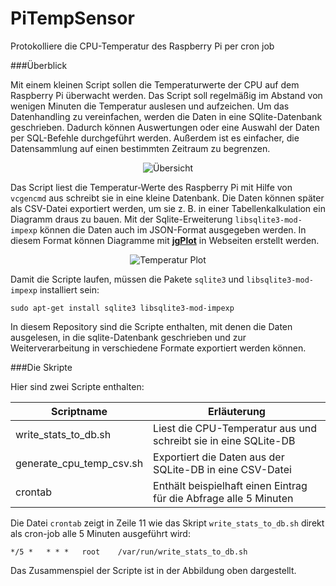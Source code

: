 PiTempSensor
============

Protokolliere die CPU-Temperatur des Raspberry Pi per cron job 

###Überblick

Mit einem kleinen Script sollen die Temperaturwerte der CPU auf dem Raspberry Pi überwacht werden. Das Script soll regelmäßig im Abstand von wenigen Minuten die Temperatur auslesen und aufzeichen. Um das Datenhandling zu vereinfachen, werden die Daten in eine SQlite-Datenbank geschrieben. Dadurch können Auswertungen oder eine Auswahl der Daten per SQL-Befehle durchgeführt werden. Außerdem ist es einfacher, die Datensammlung auf einen bestimmten Zeitraum zu begrenzen.    

<p align="center">
   <img alt="Übersicht" src="https://dl.dropboxusercontent.com/u/40629133/Status.png"/>
</p>

Das Script liest die Temperatur-Werte des Raspberry Pi mit Hilfe von `vcgencmd` aus schreibt sie in eine kleine Datenbank. Die Daten können später als CSV-Datei exportiert werden, um sie z. B. in einer Tabellenkalkulation ein Diagramm draus zu bauen. Mit der Sqlite-Erweiterung `libsqlite3-mod-impexp` können die Daten auch im JSON-Format ausgegeben werden. In diesem Format können Diagramme mit [**jgPlot**](http://www.jqplot.com/index.php) in Webseiten erstellt werden.

<p align="center">
   <img alt="Temperatur Plot" src="https://dl.dropboxusercontent.com/u/40629133/TempPlot.PNG"/>
</p>

Damit die Scripte laufen, müssen die Pakete `sqlite3` und `libsqlite3-mod-impexp` installiert sein:

    sudo apt-get install sqlite3 libsqlite3-mod-impexp

In diesem Repository sind die Scripte enthalten, mit denen die Daten ausgelesen, in die sqlite-Datenbank geschrieben und zur Weiterverarbeitung in verschiedene Formate exportiert werden können. 

###Die Skripte

Hier sind zwei Scripte enthalten:

Scriptname                 |  Erläuterung
---------------------------|------------------------------------------------------------------
write_stats_to_db.sh       |  Liest die CPU-Temperatur aus und schreibt sie in eine SQLite-DB
generate_cpu_temp_csv.sh   |  Exportiert die Daten aus der SQLite-DB in eine CSV-Datei
crontab                    |  Enthält beispielhaft einen Eintrag für die Abfrage alle 5 Minuten


Die Datei `crontab` zeigt in Zeile 11 wie das Skript `write_stats_to_db.sh` direkt als cron-job alle 5 Minuten ausgeführt wird:

    */5 *   * * *   root    /var/run/write_stats_to_db.sh


Das Zusammenspiel der Scripte ist in der Abbildung oben dargestellt. 




